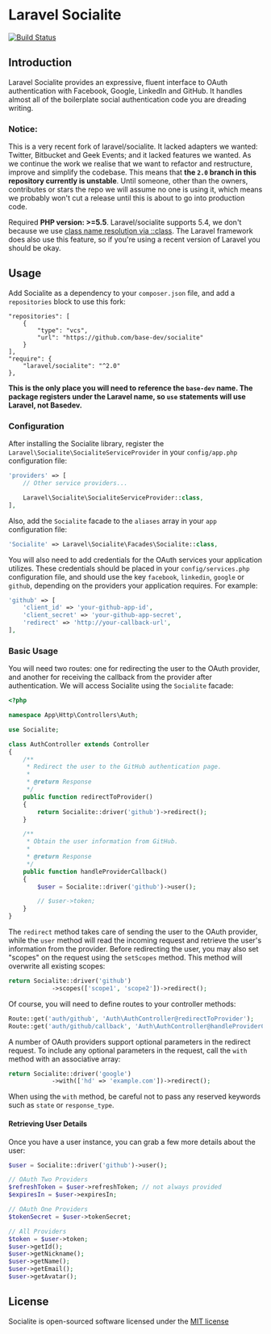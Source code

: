 # Laravel Socialite

[![Build Status](https://travis-ci.org/base-dev/socialite.svg?branch=2.0)](https://travis-ci.org/base-dev/socialite)

<!-- [![Latest Stable Version](https://poser.pugx.org/laravel/socialite/v/stable.svg)](https://packagist.org/packages/laravel/socialite) -->
<!-- [![Latest Unstable Version](https://poser.pugx.org/laravel/socialite/v/unstable.svg)](https://packagist.org/packages/laravel/socialite) -->
<!-- [![License](https://poser.pugx.org/laravel/socialite/license.svg)](https://packagist.org/packages/laravel/socialite) -->
<!-- [![Dependency Status](https://www.versioneye.com/php/laravel:socialite/dev-master/badge?style=flat)](https://www.versioneye.com/php/laravel:socialite/dev-master) -->

## Introduction

Laravel Socialite provides an expressive, fluent interface to OAuth
authentication with Facebook, Google, LinkedIn and GitHub. It handles almost
all of the boilerplate social authentication code you are dreading writing.

### Notice:
This is a very recent fork of laravel/socialite. It lacked adapters we wanted:
Twitter, Bitbucket and Geek Events; and it lacked features we wanted.
As we continue the work we realise that we want to refactor and restructure,
improve and simplify the codebase. This means that **the `2.0` branch in
this repository currently is unstable**. Until someone, other than the owners,
contributes or stars the repo we will assume no one is using it, which means
we probably won't cut a release until this is about to go into production code.

Required **PHP version: >=5.5**. Laravel/socialite supports 5.4, we don't
because we use [class name resolution via ::class](http://php.net/manual/en/migration55.new-features.php#migration55.new-features.class-name).
The Laravel framework does also use this feature, so if you're using a recent
version of Laravel you should be okay.


## Usage

Add Socialite as a dependency to your `composer.json` file, and add a
`repositories` block to use this fork:

    "repositories": [
        {
            "type": "vcs",
            "url": "https://github.com/base-dev/socialite"
        }
    ],
    "require": {
        "laravel/socialite": "^2.0"
    },

**This is the only place you will need to reference the `base-dev` name. The
package registers under the Laravel name, so `use` statements will use Laravel,
not Basedev.**

### Configuration

After installing the Socialite library, register the
`Laravel\Socialite\SocialiteServiceProvider` in your `config/app.php`
configuration file:

```php
'providers' => [
    // Other service providers...

    Laravel\Socialite\SocialiteServiceProvider::class,
],
```

Also, add the `Socialite` facade to the `aliases` array in your `app`
configuration file:

```php
'Socialite' => Laravel\Socialite\Facades\Socialite::class,
```

You will also need to add credentials for the OAuth services your application
utilizes. These credentials should be placed in your `config/services.php`
configuration file, and should use the key `facebook`, `linkedin`,
`google` or `github`, depending on the providers your application
requires. For example:

```php
'github' => [
    'client_id' => 'your-github-app-id',
    'client_secret' => 'your-github-app-secret',
    'redirect' => 'http://your-callback-url',
],
```
### Basic Usage

You will need two routes: one for redirecting the user to the OAuth provider,
and another for receiving the callback from the provider after authentication.
We will access Socialite using the `Socialite` facade:

```php
<?php

namespace App\Http\Controllers\Auth;

use Socialite;

class AuthController extends Controller
{
    /**
     * Redirect the user to the GitHub authentication page.
     *
     * @return Response
     */
    public function redirectToProvider()
    {
        return Socialite::driver('github')->redirect();
    }

    /**
     * Obtain the user information from GitHub.
     *
     * @return Response
     */
    public function handleProviderCallback()
    {
        $user = Socialite::driver('github')->user();

        // $user->token;
    }
}
```

The `redirect` method takes care of sending the user to the OAuth provider,
while the `user` method will read the incoming request and retrieve the user's
information from the provider. Before redirecting the user, you may also set
"scopes" on the request using the `setScopes` method. This method will overwrite
all existing scopes:

```php
return Socialite::driver('github')
            ->scopes(['scope1', 'scope2'])->redirect();
```

Of course, you will need to define routes to your controller methods:

```php
Route::get('auth/github', 'Auth\AuthController@redirectToProvider');
Route::get('auth/github/callback', 'Auth\AuthController@handleProviderCallback');
```

A number of OAuth providers support optional parameters in the redirect
request. To include any optional parameters in the request, call the `with`
method with an associative array:

```php
return Socialite::driver('google')
            ->with(['hd' => 'example.com'])->redirect();
```

When using the `with` method, be careful not to pass any reserved keywords such as `state` or `response_type`.

#### Retrieving User Details

Once you have a user instance, you can grab a few more details about the user:

```php
$user = Socialite::driver('github')->user();

// OAuth Two Providers
$refreshToken = $user->refreshToken; // not always provided
$expiresIn = $user->expiresIn;

// OAuth One Providers
$tokenSecret = $user->tokenSecret;

// All Providers
$token = $user->token;
$user->getId();
$user->getNickname();
$user->getName();
$user->getEmail();
$user->getAvatar();
```

## License

Socialite is open-sourced software licensed under the [MIT license](http://opensource.org/licenses/MIT)
